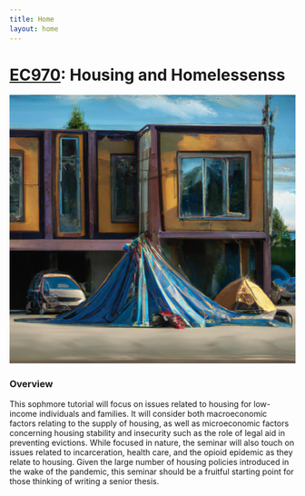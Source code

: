 ```yaml
---
title: Home
layout: home
---
```


# [EC970](https://economics.harvard.edu/sophomore-tutorial): Housing and Homelessenss


![Alt text](/assets/images/hh2.png)


### **Overview**
This sophmore tutorial will focus on issues related to housing for low-income individuals and families. It will consider both macroeconomic factors relating to the supply of housing, as well as microeconomic factors concerning housing stability and insecurity such as the role of legal aid in preventing evictions. While focused in nature, the seminar will also touch on issues related to incarceration, health care, and the opioid epidemic as they relate to housing. Given the large number of housing policies introduced in the wake of the pandemic, this seminar should be a fruitful starting point for those thinking of writing a senior thesis.

